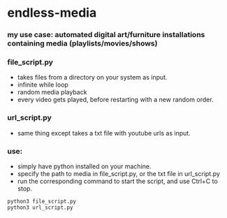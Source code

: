 # endless-media

### my use case: automated digital art/furniture installations containing media (playlists/movies/shows)

### file_script.py

* takes files from a directory on your system as input.
* infinite while loop
* random media playback
* every video gets played, before restarting with a new random order.

### url_script.py

* same thing except takes a txt file with youtube urls as input.

### use:

* simply have python installed on your machine.
* specify the path to media in file_script.py, or the txt file in url_script.py
* run the corresponding command to start the script, and use Ctrl+C to stop.

```
python3 file_script.py
python3 url_script.py
```
	
	
